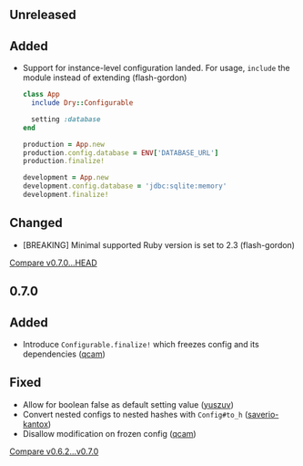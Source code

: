 ## Unreleased

## Added

* Support for instance-level configuration landed. For usage, `include` the module instead of extending  (flash-gordon)
  ```ruby
  class App
    include Dry::Configurable

    setting :database
  end

  production = App.new
  production.config.database = ENV['DATABASE_URL']
  production.finalize!

  development = App.new
  development.config.database = 'jdbc:sqlite:memory'
  development.finalize!
  ```

## Changed

* [BREAKING] Minimal supported Ruby version is set to 2.3 (flash-gordon)

[Compare v0.7.0...HEAD](https://github.com/dry-rb/dry-configurable/compare/v0.7.0...HEAD)

## 0.7.0

## Added

* Introduce `Configurable.finalize!` which freezes config and its dependencies ([qcam](https://github.com/qcam))

## Fixed

* Allow for boolean false as default setting value ([yuszuv](https://github.com/yuszuv))
* Convert nested configs to nested hashes with `Config#to_h` ([saverio-kantox](https://github.com/saverio-kantox))
* Disallow modification on frozen config ([qcam](https://github.com/qcam))

[Compare v0.6.2...v0.7.0](https://github.com/dry-rb/dry-configurable/compare/v0.6.2...v0.7.0)
